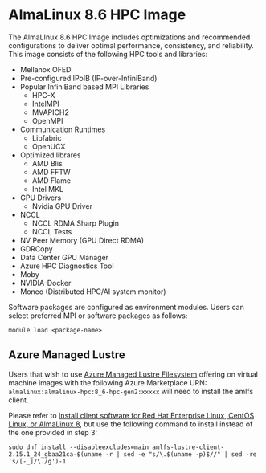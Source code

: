 # AlmaLinux 8.6 HPC Image

The AlmaLInux 8.6 HPC Image includes optimizations and recommended configurations to deliver optimal performance,
consistency, and reliability. This image consists of the following HPC tools and libraries:

- Mellanox OFED
- Pre-configured IPoIB (IP-over-InfiniBand)
- Popular InfiniBand based MPI Libraries
  - HPC-X
  - IntelMPI
  - MVAPICH2
  - OpenMPI
- Communication Runtimes
  - Libfabric
  - OpenUCX
- Optimized librares
  - AMD Blis
  - AMD FFTW
  - AMD Flame
  - Intel MKL
- GPU Drivers
  - Nvidia GPU Driver
- NCCL
  - NCCL RDMA Sharp Plugin
  - NCCL Tests
- NV Peer Memory (GPU Direct RDMA)
- GDRCopy
- Data Center GPU Manager
- Azure HPC Diagnostics Tool
- Moby
- NVIDIA-Docker
- Moneo (Distributed HPC/AI system monitor)

Software packages are configured as environment modules. Users can select preferred MPI or software packages as follows:

`module load <package-name>`

## Azure Managed Lustre
Users that wish to use [Azure Managed Lustre Filesystem](https://learn.microsoft.com/en-us/azure/azure-managed-lustre/amlfs-overview) offering on virtual machine images with the following Azure Marketplace URN: `almalinux:almalinux-hpc:8_6-hpc-gen2:xxxxx` will need to install the amlfs client.<br>

Please refer to [Install client software for Red Hat Enterprise Linux, CentOS Linux, or AlmaLinux 8](https://learn.microsoft.com/en-us/azure/azure-managed-lustre/install-rhel-8), but use the following command to install instead of the one provided in step 3:
```shell
sudo dnf install --disableexcludes=main amlfs-lustre-client-2.15.1_24_gbaa21ca-$(uname -r | sed -e "s/\.$(uname -p)$//" | sed -re 's/[-_]/\./g')-1
```
